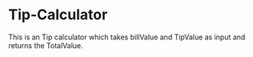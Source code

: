 # Tip-Calculator
This is an Tip calculator which takes billValue and TipValue as input and returns the TotalValue.
